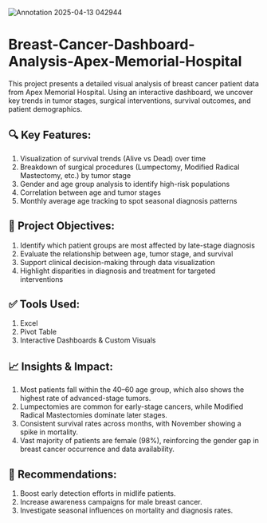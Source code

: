 ![Annotation 2025-04-13 042944](https://github.com/user-attachments/assets/3a359779-3dcf-43bd-bbaa-87e79b4061bb)
# Breast-Cancer-Dashboard-Analysis-Apex-Memorial-Hospital
This project presents a detailed visual analysis of breast cancer patient data from Apex Memorial Hospital. Using an interactive dashboard, we uncover key trends in tumor stages, surgical interventions, survival outcomes, and patient demographics.
## 🔍 Key Features:
1. Visualization of survival trends (Alive vs Dead) over time
2. Breakdown of surgical procedures (Lumpectomy, Modified Radical Mastectomy, etc.) by tumor stage
3. Gender and age group analysis to identify high-risk populations
4. Correlation between age and tumor stages
5. Monthly average age tracking to spot seasonal diagnosis patterns

## 🎯 Project Objectives:
1. Identify which patient groups are most affected by late-stage diagnosis
2. Evaluate the relationship between age, tumor stage, and survival
3. Support clinical decision-making through data visualization
4. Highlight disparities in diagnosis and treatment for targeted interventions

## ✅ Tools Used:
1. Excel
2. Pivot Table
3. Interactive Dashboards & Custom Visuals

## 📈 Insights & Impact:
1. Most patients fall within the 40–60 age group, which also shows the highest rate of advanced-stage tumors.
2. Lumpectomies are common for early-stage cancers, while Modified Radical Mastectomies dominate later stages.
3. Consistent survival rates across months, with November showing a spike in mortality.
4. Vast majority of patients are female (98%), reinforcing the gender gap in breast cancer occurrence and data availability.

## 📌 Recommendations:
1. Boost early detection efforts in midlife patients.
2. Increase awareness campaigns for male breast cancer.
3. Investigate seasonal influences on mortality and diagnosis rates.
